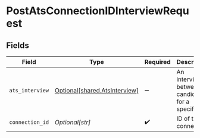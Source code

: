 # PostAtsConnectionIDInterviewRequest


## Fields

| Field                                                                    | Type                                                                     | Required                                                                 | Description                                                              |
| ------------------------------------------------------------------------ | ------------------------------------------------------------------------ | ------------------------------------------------------------------------ | ------------------------------------------------------------------------ |
| `ats_interview`                                                          | [Optional[shared.AtsInterview]](undefined/models/shared/atsinterview.md) | :heavy_minus_sign:                                                       | An interview between a candidate for a specific job                      |
| `connection_id`                                                          | *Optional[str]*                                                          | :heavy_check_mark:                                                       | ID of the connection                                                     |